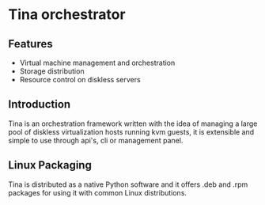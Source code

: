 
Tina orchestrator
========================

Features
--------

- Virtual machine management and orchestration
- Storage distribution
- Resource control on diskless servers

Introduction
------------

Tina is an orchestration framework written with the idea of managing a large pool of diskless virtualization hosts running kvm guests, it is extensible and simple to use through api's, cli or management panel.

Linux Packaging
---------------

Tina is distributed as a native Python software and it offers .deb and .rpm packages for using it with common Linux distributions.
